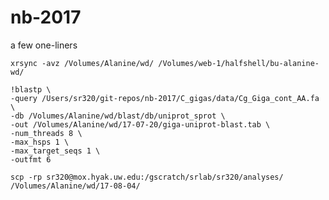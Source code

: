 # nb-2017




a few one-liners


`xrsync -avz /Volumes/Alanine/wd/ /Volumes/web-1/halfshell/bu-alanine-wd/`    


```
!blastp \
-query /Users/sr320/git-repos/nb-2017/C_gigas/data/Cg_Giga_cont_AA.fa \
-db /Volumes/Alanine/wd/blast/db/uniprot_sprot \
-out /Volumes/Alanine/wd/17-07-20/giga-uniprot-blast.tab \
-num_threads 8 \
-max_hsps 1 \
-max_target_seqs 1 \
-outfmt 6 
```

```
scp -rp sr320@mox.hyak.uw.edu:/gscratch/srlab/sr320/analyses/ /Volumes/Alanine/wd/17-08-04/
```
